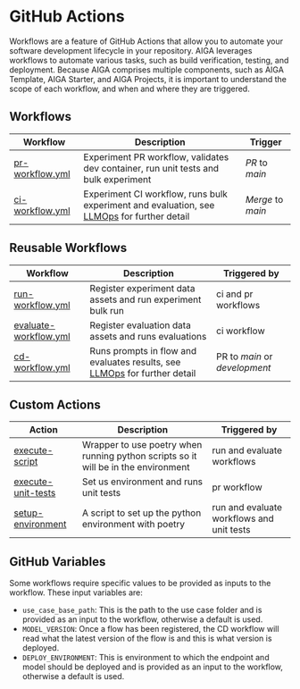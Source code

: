 # GitHub Actions

Workflows are a feature of GitHub Actions that allow you to automate your software
development lifecycle in your repository. AIGA leverages workflows to automate various
tasks, such as build verification, testing, and deployment. Because AIGA comprises
multiple components, such as AIGA Template, AIGA Starter, and AIGA Projects, it is
important to understand the scope of each workflow, and when and where they are triggered.

## Workflows

|Workflow                                                                                        | Description                                                                         | Trigger           |
|-------------------------------------------------------------------------------------------------|-------------------------------------------------------------------------------------|-------------------|
| [pr-workflow.yml](https://github.com/gsk-tech/AIGA/blob/main/.github/workflows/pr-workflow.yml) | Experiment PR workflow, validates dev container, run unit tests and bulk experiment | *PR* to *main*    |
| [ci-workflow.yml](https://github.com/gsk-tech/AIGA/blob/main/.github/workflows/ci-workflow.yml) | Experiment CI workflow, runs bulk experiment and evaluation, see [LLMOps](./llmops.md) for further detail                         | *Merge* to *main* |

## Reusable Workflows

| Workflow                                                                                                    | Description                                                 | Triggered by        |
|-------------------------------------------------------------------------------------------------------------|-------------------------------------------------------------|---------------------|
| [run-workflow.yml](https://github.com/gsk-tech/AIGA/blob/main/.github/workflows/run-workflow.yml)           | Register experiment data assets and run experiment bulk run | ci and pr workflows |
| [evaluate-workflow.yml](https://github.com/gsk-tech/AIGA/blob/main/.github/workflows/evaluate-workflow.yml) | Register evaluation data assets and runs evaluations        | ci workflow         |
| [cd-workflow.yml](https://github.com/gsk-tech/AIGA/blob/main/.github/workflows/platform_ci_dev_workflow.yml) | Runs prompts in flow and evaluates results, see [LLMOps](./llmops.md) for further detail | PR to *main* or *development* |

## Custom Actions

| Action                                                                                                         | Description                                                                        | Triggered by                              |
|----------------------------------------------------------------------------------------------------------------|------------------------------------------------------------------------------------|-------------------------------------------|
| [execute-script](https://github.com/gsk-tech/AIGA/blob/main/.github/actions/execute-script/action.yml)         | Wrapper to use poetry when running python scripts so it will be in the environment | run and evaluate workflows                |
| [execute-unit-tests](https://github.com/gsk-tech/AIGA/blob/main/.github/actions/execute-unit-tests/action.yml) | Set us environment and runs unit tests                                             | pr workflow                               |
| [setup-environment](https://github.com/gsk-tech/AIGA/blob/main/.github/actions/setup-environment/action.yml)   | A script to set up the python environment with poetry                              | run and evaluate workflows and unit tests |

## GitHub Variables

Some workflows require specific values to be provided as inputs to the workflow. These input variables are:

- `use_case_base_path`: This is the path to the use case folder and is provided as an input to the workflow, otherwise a default is used.
- `MODEL_VERSION`: Once a flow has been registered, the CD workflow will read what the latest version of the flow is and this is what version is deployed.
- `DEPLOY_ENVIRONMENT`: This is environment to which the endpoint and model should be deployed and is provided as an input to the workflow, otherwise a default is used.
